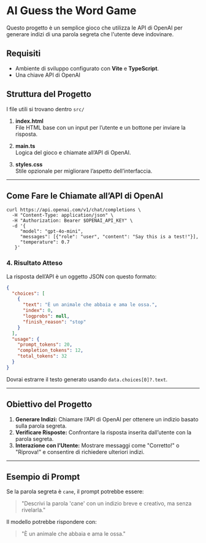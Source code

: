 # AI Guess the Word Game

Questo progetto è un semplice gioco che utilizza le API di OpenAI per generare indizi di una parola segreta che l'utente deve indovinare.

## Requisiti

- Ambiente di sviluppo configurato con **Vite** e **TypeScript**.
- Una chiave API di OpenAI

## Struttura del Progetto

I file utili si trovano dentro `src/`

1. **index.html**  
   File HTML base con un input per l’utente e un bottone per inviare la risposta.

2. **main.ts**  
   Logica del gioco e chiamate all’API di OpenAI.

3. **styles.css**  
   Stile opzionale per migliorare l’aspetto dell’interfaccia.

---

## Come Fare le Chiamate all’API di OpenAI

```curl
curl https://api.openai.com/v1/chat/completions \
  -H "Content-Type: application/json" \
  -H "Authorization: Bearer $OPENAI_API_KEY" \
  -d '{
     "model": "gpt-4o-mini",
     "messages": [{"role": "user", "content": "Say this is a test!"}],
     "temperature": 0.7
   }'
```

### 4. Risultato Atteso

La risposta dell’API è un oggetto JSON con questo formato:

```json
{
  "choices": [
    {
      "text": "È un animale che abbaia e ama le ossa.",
      "index": 0,
      "logprobs": null,
      "finish_reason": "stop"
    }
  ],
  "usage": {
    "prompt_tokens": 20,
    "completion_tokens": 12,
    "total_tokens": 32
  }
}
```

Dovrai estrarre il testo generato usando `data.choices[0]?.text`.

---

## Obiettivo del Progetto

1. **Generare Indizi:** Chiamare l’API di OpenAI per ottenere un indizio basato sulla parola segreta.
2. **Verificare Risposte:** Confrontare la risposta inserita dall’utente con la parola segreta.
3. **Interazione con l’Utente:** Mostrare messaggi come "Corretto!" o "Riprova!" e consentire di richiedere ulteriori indizi.

---

## Esempio di Prompt

Se la parola segreta è `cane`, il prompt potrebbe essere:

> "Descrivi la parola 'cane' con un indizio breve e creativo, ma senza rivelarla."

Il modello potrebbe rispondere con:

> "È un animale che abbaia e ama le ossa."
